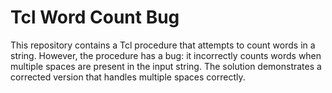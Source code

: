 # Tcl Word Count Bug
This repository contains a Tcl procedure that attempts to count words in a string.  However, the procedure has a bug: it incorrectly counts words when multiple spaces are present in the input string.  The solution demonstrates a corrected version that handles multiple spaces correctly.